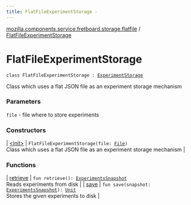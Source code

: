 ```yaml
---
title: FlatFileExperimentStorage - 
---
```


[mozilla.components.service.fretboard.storage.flatfile](../index.html) / [FlatFileExperimentStorage](./index.html)

# FlatFileExperimentStorage

`class FlatFileExperimentStorage : `[`ExperimentStorage`](../../mozilla.components.service.fretboard/-experiment-storage/index.html)

Class which uses a flat JSON file as an experiment storage mechanism

### Parameters

`file` - file where to store experiments

### Constructors

| [&lt;init&gt;](-init-.html) | `FlatFileExperimentStorage(file: `[`File`](http://docs.oracle.com/javase/6/docs/api/java/io/File.html)`)`<br>Class which uses a flat JSON file as an experiment storage mechanism |

### Functions

| [retrieve](retrieve.html) | `fun retrieve(): `[`ExperimentsSnapshot`](../../mozilla.components.service.fretboard/-experiments-snapshot/index.html)<br>Reads experiments from disk |
| [save](save.html) | `fun save(snapshot: `[`ExperimentsSnapshot`](../../mozilla.components.service.fretboard/-experiments-snapshot/index.html)`): `[`Unit`](https://kotlinlang.org/api/latest/jvm/stdlib/kotlin/-unit/index.html)<br>Stores the given experiments to disk |

